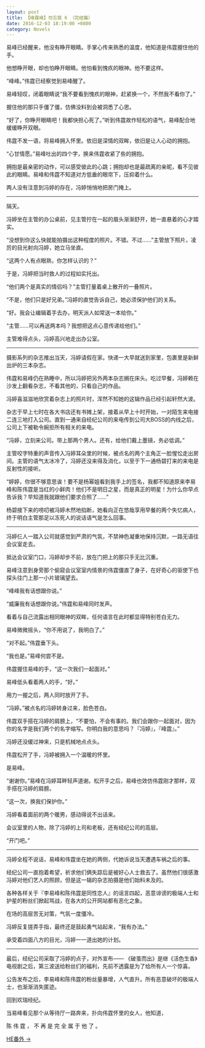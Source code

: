 ```yaml
---
layout: post
title: 【峰霆峰】勿忘我 6 （完结篇）
date: 2016-12-03 18:19:00 +0800
category: Novels
---
```

易峰已经醒来，他没有睁开眼睛。手掌心传来熟悉的温度，他知道是伟霆握住他的手。

他想睁开眼，却也怕睁开眼睛。他怕看到愧疚的眼神。他不要这样。

“峰峰。”伟霆已经察觉到易峰醒了。

易峰轻叹，闭着眼睛说“我不要看到愧疚的眼神，赶紧换一个，不然我不看你了。”

握住他的那只手僵了僵，仿佛没料到会被洞悉了心思。

“好了，你睁开眼睛吧！我都快担心死了。”听到伟霆故作轻松的语气，易峰配合地缓缓睁开双眼。

伟霆不发一语，将易峰拥入怀里。依旧是深情的双眸，依旧是让人心动的拥抱。

“心甘情愿。”易峰吐出的四个字，换来伟霆收紧了些的拥抱。

拥抱是最亲密的动作，可以感受彼此的心跳；拥抱却也是最疏离的亲昵，看不见彼此的眼睛。易峰和伟霆不知道对方低垂的眼帘下，压抑着什么。

两人没有注意到冯婷的存在，冯婷悄悄地把房门掩上。

----

隔天。

冯婷坐在主管的办公桌前，见主管拧在一起的眉头渐渐舒开，她一直悬着的心才踏实。

“没想到你这么快就能拍摄出这种程度的照片。不错。不过……”主管放下照片，凌厉的目光射向冯婷，她立马坐直。

“这两个人有点眼熟，你怎样认识的？”

于是，冯婷把当时救人的过程如实托出。

“他们两个是真实的情侣吗？”主管打量着桌上散开的一叠照片。

“不是，他们只是好兄弟。”冯婷的直觉告诉自己，她必须保护他们的关系。

“好。我会让编辑着手去办，明天派人如常送一本给你。”

“主管……可以再送两本吗？我想把这点心意传递给他们。”

主管难得点头，冯婷高兴地走出办公室。

----

摄影系列的杂志推出当天，冯婷请假在家。快递一大早就送到家里，包裹里是新鲜出炉的三本杂志。

伟霆和易峰仍在熟睡中，所以冯婷把另外两本杂志搁在床头。吃过早餐，冯婷赖在沙发上翻看杂志，不看其他的，只看自己的作品。

冯婷喜滋滋地欣赏着杂志上的照片时，浑然不知她的这辑作品已经引起轩然大波。

杂志于早上七时在各大书店还有书摊上架，接着从早上十时开始，一对陌生来电接二连三地打入公司。直到一通来自经纪公司的来电传到公司大BOSS的内线之后，公司上下被勒令婉拒所有相关的来电。

“冯婷，立刻来公司。带上那两个男人。还有，给他们戴上墨镜，务必低调。”

主管咬字特重的声音传入冯婷耳朵里的时候，被点名的两个主角正一脸惺忪走出房间。主管的语气太冰冷了，冯婷还没来得及消化，以至于下一通杨碧打来的来电是反射性的接听。

“婷婷，你很不够意思诶！要不是杨幂姐看到我手上的签名，我都不知道原来李易峰和陈伟霆是当红的小鲜肉！他们不是明日之星，而是真正的明星！为什么你早点告诉我？早知道我就跟他们要求合照了……”

杨碧接下来的唠叨被冯婷木然地掐断，她看向正在悠哉享用早餐的两个失忆病人，终于明白主管那足以冻死人的说话语气是怎么回事。

----

冯婷仨人一踏入公司就感觉到严肃的气氛，不禁神色凝重地保持沉默，一路无语往会议室走去。

抵达会议室门口，冯婷却步不前，放在门把上的那只手无比沉重。

易峰注意到身旁那个偷窥会议室室内情景的伟霆僵直了身子，在好奇心的驱使下也探头往门上那一小片玻璃望去。

“峰峰我有话想跟你说。”

“威廉我有话想跟你说。”伟霆和易峰同时发声。

看着与自己流露出相同眼神的双眸，任何语言在此时都显得特别苍白无力。

易峰微微摇头，“你不用说了，我明白了。”

“对不起。”伟霆垂下头。

“我也是。”易峰何尝不是。

伟霆握住易峰的手，“这一次我们一起面对。”

易峰低头看着两人的手，“好。”

用力一握之后，两人同时放开了手。

“冯婷。”被点名的冯婷转身过来，脸色苍白。

伟霆双手搭在冯婷的肩膀上，“不要怕，不会有事的。我们会跟你一起面对，因为你的名字是我们两个的名字缩写。你明白我的意思吗？『冯婷』，『峰霆』。”

冯婷还没缓过神来，只是机械地点点头。

伟霆松开了手，冯婷被拥入一个温暖的怀里。

是易峰。

“谢谢你。”易峰在冯婷耳畔轻声道谢。松开手之后，易峰也效仿伟霆刚才那样，双手搭在冯婷的肩膀。

“这一次，换我们保护你。”

冯婷看着面前的两个暖男，感动得说不出话来。

会议室里的人物，除了冯婷的上司和老板，还有经纪公司的高层。

“开门吧。”

----

冯婷全程不说话，易峰和伟霆坐在她的两侧，代她诉说当天遭遇车祸之后的事。

经纪公司一直抱着希望，祈求他们俩失踪后是被好心人士救去了。虽然他们很感激冯婷对他们艺人的照顾，但是这一辑的杂志拍摄是他们始料未及的。

各种各样关于『李易峰和陈伟霆是同性恋人』的谣言四起，恶意诽谤的极端人士和护星的粉丝们掀起骂战，在各大的公开网站都有恶化之象。

在场的高层苦无对策，气氛一度僵冷。

冯婷反复搓弄手指，最终还是鼓起勇气站起来，“我有办法。”

承受着四面八方的目光，冯婷一一道出她的计划。

----

最后，经纪公司采取了冯婷的点子，对外宣布—— 《破茧而出》是继《活色生香》电视剧之后，第三波送给粉丝们的福利，先前不透露是为了给所有人一个惊喜。

公告发布之后，李易峰和陈伟霆的粉丝量暴增，人气直升。所有恶意破坏的极端人士，也渐渐消失匿迹。

回到欢瑞经纪。

当易峰看见那个从等待厅一路奔来，扑向伟霆怀里的女人，他知道，

陈 伟 霆 ， 不 再 是 完 全 属 于 他 了 。

[HE番外 →](/novels/2016/12/03/Dont-forget-me-07.html)
